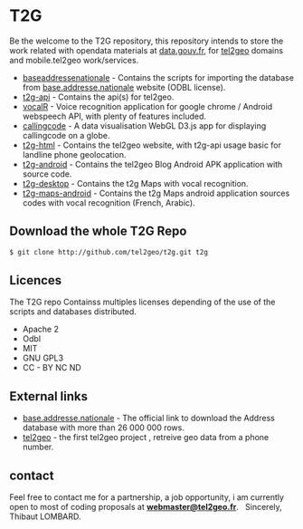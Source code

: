 # T2G
Be the welcome to the T2G repository, this repository intends to store the work related with opendata materials at [data.gouv.fr], for [tel2geo] domains and mobile.tel2geo work/services. 

* [baseaddressenationale] - Contains the scripts for importing the database from [base.addresse.nationale] website (ODBL license).
* [t2g-api] - Contains the api(s) for tel2geo.
* [vocalR] - Voice recognition application for google chrome / Android webspeech API, with plenty of features included.
* [callingcode] - A data visualisation WebGL D3.js app for displaying callingcode on a globe. 
* [t2g-html] - Contains the tel2geo website, with t2g-api usage basic for landline phone geolocation. 
* [t2g-android] - Contains the tel2geo Blog Android APK application with source code.
* [t2g-desktop] - Contains the t2g Maps with vocal recognition.
* [t2g-maps-android] - Contains the t2g Maps android application sources codes with vocal recognition (French, Arabic).



## Download the whole T2G Repo
```sh
$ git clone http://github.com/tel2geo/t2g.git t2g

```

## Licences
The T2G repo Containss multiples licenses depending of the use of the scripts and databases distributed.
* Apache 2
* Odbl
* MIT
* GNU GPL3
* CC - BY NC ND

## External links
* [base.addresse.nationale] -   The official link to download the Address database with more than 26 000 000 rows.
* [tel2geo] - the first tel2geo project , retreive geo data from a phone number.



## contact
Feel free to contact me for a partnership, a job opportunity, i am currently open to most of coding proposals at **webmaster@tel2geo.fr**.
&nbsp;
Sincerely,
Thibaut LOMBARD.


[comment]: #
   [data.gouv.fr]: <http://www.data.gouv.fr/fr/>
   [tel2geo]: <https://tel2geo.fr>
   [base.addresse.nationale]: <http://adresse.data.gouv.fr/>
   [baseaddressenationale]: <https://github.com/tel2geo/t2g/tree/master/baseaddressenationale/>
   [t2g-api]: <https://github.com/tel2geo/t2g/tree/master/api/>
   [t2g-html]: <https://github.com/tel2geo/t2g/tree/master/t2ghtml/>
   [vocalR]: <https://github.com/tel2geo/t2g/tree/master/VOCALR>
   [callingcode]: <https://github.com/tel2geo/t2g/tree/master/callingcode>
   [t2g-android]: <https://github.com/tel2geo/t2g/tree/master/t2g-android>
   [t2g-desktop]: <https://github.com/tel2geo/t2g/tree/master/t2g-desktop>
   [t2g-maps-android]: <https://github.com/tel2geo/t2g/tree/master/t2g-maps-android>


  

